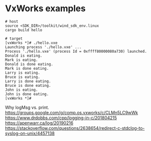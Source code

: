 # VxWorks examples

``` shell
# host
source <SDK_DIR>/toolkit/wind_sdk_env.linux
cargo build hello
```

``` shell
# target
[vxWorks *]# ./hello.vxe
Launching process './hello.vxe' ...
Process './hello.vxe' (process Id = 0xffff80000080a730) launched.
Donald is eating.
Mark is eating.
Donald is done eating.
Mark is done eating.
Larry is eating.
Bruce is eating.
Larry is done eating.
Bruce is done eating.
John is eating.
John is done eating.
[vxWorks *]# 
```

Why logMsg vs. print.
https://groups.google.com/g/comp.os.vxworks/c/CLMn5LC9wWk
https://www.drdobbs.com/cpp/logging-in-c/201804215
https://apenwarr.ca/log/20190216
https://stackoverflow.com/questions/2638654/redirect-c-stdclog-to-syslog-on-unix/4457138
